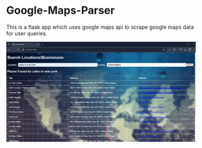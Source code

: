 # Google-Maps-Parser
This is a flask app which uses google maps api to scrape google maps data for user queries.

!["Screenshot"](https://github.com/UmamaBluechip/Google-Maps-Parser/blob/main/Screenshot.png)
